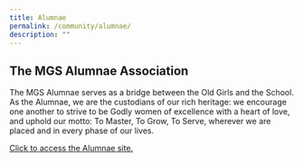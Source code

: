 ```yaml
---
title: Alumnae
permalink: /community/alumnae/
description: ""
---
```

## The MGS Alumnae Association

The MGS Alumnae serves as a bridge between the Old Girls and the School. As the Alumnae, we are the custodians of our rich heritage: we encourage one another to strive to be Godly women of excellence with a heart of love, and uphold our motto: To Master, To Grow, To Serve, wherever we are placed and in every phase of our lives.

[Click to access the Alumnae site.](https://www.mgsalumnae.com/)